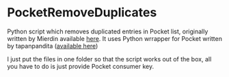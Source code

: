 # PocketRemoveDuplicates
Python script which removes duplicated entries in Pocket list, originally written by Mierdin available [here](https://gist.github.com/Mierdin/0996952ba02d87175f3b). 
It uses Python wrrapper for Pocket written by tapanpandita ([available here](https://github.com/tapanpandita/pocket))

I just put the files in one folder so that the script works out of the box, all you have to do is just provide Pocket consumer key.
